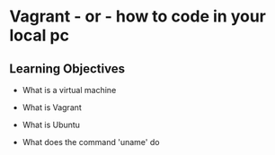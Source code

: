 # Vagrant - or - how to code in your local pc

## Learning Objectives

* What is a virtual machine

* What is Vagrant

* What is Ubuntu

* What does the command 'uname' do
